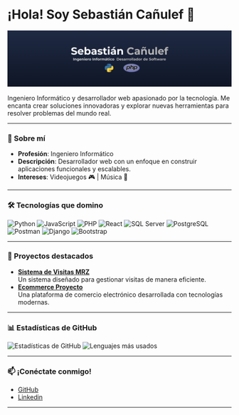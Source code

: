 # ¡Hola! Soy Sebastián Cañulef 👋

![Banner](https://raw.githubusercontent.com/SebaCanulef/SebaCanulef/main/banner2.png)
 
Ingeniero Informático y desarrollador web apasionado por la tecnología. Me encanta crear soluciones innovadoras y explorar nuevas herramientas para resolver problemas del mundo real.

---

### 🚀 Sobre mí
- **Profesión**: Ingeniero Informático  
- **Descripción**: Desarrollador web con un enfoque en construir aplicaciones funcionales y escalables.  
- **Intereses**: Videojuegos 🎮 | Música 🎵  

---

### 🛠 Tecnologías que domino
![Python](https://img.shields.io/badge/Python-3776AB?style=flat&logo=python&logoColor=white)
![JavaScript](https://img.shields.io/badge/JavaScript-F7DF1E?style=flat&logo=javascript&logoColor=black)
![PHP](https://img.shields.io/badge/PHP-777BB4?style=flat&logo=php&logoColor=white)
![React](https://img.shields.io/badge/React-61DAFB?style=flat&logo=react&logoColor=black)
![SQL Server](https://img.shields.io/badge/SQL%20Server-CC2927?style=flat&logo=microsoft-sql-server&logoColor=white)
![PostgreSQL](https://img.shields.io/badge/PostgreSQL-336791?style=flat&logo=postgresql&logoColor=white)
![Postman](https://img.shields.io/badge/Postman-FF6C37?style=flat&logo=postman&logoColor=white)
![Django](https://img.shields.io/badge/Django-092E20?style=flat&logo=django&logoColor=white)
![Bootstrap](https://img.shields.io/badge/Bootstrap-7952B3?style=flat&logo=bootstrap&logoColor=white)

---

### 🌟 Proyectos destacados
- **[Sistema de Visitas MRZ](https://github.com/SebaCanulef/sistema-visitas-mrz)**  
  Un sistema diseñado para gestionar visitas de manera eficiente.  
- **[Ecommerce Proyecto](https://github.com/SebaCanulef/ecommerce-proyecto)**  
  Una plataforma de comercio electrónico desarrollada con tecnologías modernas.

---

### 📊 Estadísticas de GitHub
![Estadísticas de GitHub](https://github-readme-stats.vercel.app/api?username=SebaCanulef&show_icons=true&theme=dark&hide_border=true)
![Lenguajes más usados](https://github-readme-stats.vercel.app/api/top-langs/?username=SebaCanulef&layout=compact&theme=dark&hide_border=true)

---

### 📫 ¡Conéctate conmigo!
- [GitHub](https://github.com/SebaCanulef)  
- [Linkedin](https://www.linkedin.com/in/sebastian-canulef)  
---

